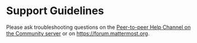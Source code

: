 # Support Guidelines

Please ask troubleshooting questions on the [Peer-to-peer Help Channel on the Community server](https://community.mattermost.com/core/channels/peer-to-peer-help) or on https://forum.mattermost.org.

